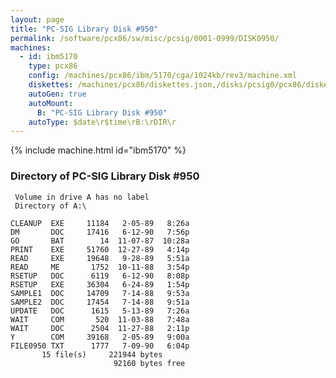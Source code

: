 ```yaml
---
layout: page
title: "PC-SIG Library Disk #950"
permalink: /software/pcx86/sw/misc/pcsig/0001-0999/DISK0950/
machines:
  - id: ibm5170
    type: pcx86
    config: /machines/pcx86/ibm/5170/cga/1024kb/rev3/machine.xml
    diskettes: /machines/pcx86/diskettes.json,/disks/pcsig0/pcx86/diskettes.json
    autoGen: true
    autoMount:
      B: "PC-SIG Library Disk #950"
    autoType: $date\r$time\rB:\rDIR\r
---
```


{% include machine.html id="ibm5170" %}

### Directory of PC-SIG Library Disk #950

     Volume in drive A has no label
     Directory of A:\

    CLEANUP  EXE     11184   2-05-89   8:26a
    DM       DOC     17416   6-12-90   7:56p
    GO       BAT        14  11-07-87  10:28a
    PRINT    EXE     51760  12-27-89   4:14p
    READ     EXE     19648   9-28-89   5:51a
    READ     ME       1752  10-11-88   3:54p
    RSETUP   DOC      6119   6-12-90   8:08p
    RSETUP   EXE     36304   6-24-89   1:54p
    SAMPLE1  DOC     14709   7-14-88   9:53a
    SAMPLE2  DOC     17454   7-14-88   9:51a
    UPDATE   DOC      1615   5-13-89   7:26a
    WAIT     COM       520  11-03-88   7:48a
    WAIT     DOC      2504  11-27-88   2:11p
    Y        COM     39168   2-05-89   9:00a
    FILE0950 TXT      1777   7-09-90   6:04p
           15 file(s)     221944 bytes
                           92160 bytes free
